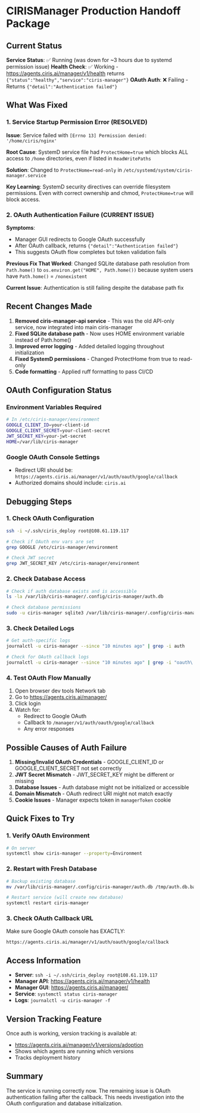 # CIRISManager Production Handoff Package

## Current Status
**Service Status**: ✅ Running (was down for ~3 hours due to systemd permission issue)
**Health Check**: ✅ Working - https://agents.ciris.ai/manager/v1/health returns `{"status":"healthy","service":"ciris-manager"}`
**OAuth Auth**: ❌ Failing - Returns `{"detail":"Authentication failed"}`

## What Was Fixed

### 1. Service Startup Permission Error (RESOLVED)
**Issue**: Service failed with `[Errno 13] Permission denied: '/home/ciris/nginx'`

**Root Cause**: SystemD service file had `ProtectHome=true` which blocks ALL access to `/home` directories, even if listed in `ReadWritePaths`

**Solution**: Changed to `ProtectHome=read-only` in `/etc/systemd/system/ciris-manager.service`

**Key Learning**: SystemD security directives can override filesystem permissions. Even with correct ownership and chmod, `ProtectHome=true` will block access.

### 2. OAuth Authentication Failure (CURRENT ISSUE)
**Symptoms**:
- Manager GUI redirects to Google OAuth successfully
- After OAuth callback, returns `{"detail":"Authentication failed"}`
- This suggests OAuth flow completes but token validation fails

**Previous Fix That Worked**: Changed SQLite database path resolution from `Path.home()` to `os.environ.get("HOME", Path.home())` because system users have `Path.home()` = `/nonexistent`

**Current Issue**: Authentication is still failing despite the database path fix

## Recent Changes Made

1. **Removed ciris-manager-api service** - This was the old API-only service, now integrated into main ciris-manager
2. **Fixed SQLite database path** - Now uses HOME environment variable instead of Path.home()
3. **Improved error logging** - Added detailed logging throughout initialization
4. **Fixed SystemD permissions** - Changed ProtectHome from true to read-only
5. **Code formatting** - Applied ruff formatting to pass CI/CD

## OAuth Configuration Status

### Environment Variables Required
```bash
# In /etc/ciris-manager/environment
GOOGLE_CLIENT_ID=your-client-id
GOOGLE_CLIENT_SECRET=your-client-secret
JWT_SECRET_KEY=your-jwt-secret
HOME=/var/lib/ciris-manager
```

### Google OAuth Console Settings
- Redirect URI should be: `https://agents.ciris.ai/manager/v1/auth/oauth/google/callback`
- Authorized domains should include: `ciris.ai`

## Debugging Steps

### 1. Check OAuth Configuration
```bash
ssh -i ~/.ssh/ciris_deploy root@108.61.119.117

# Check if OAuth env vars are set
grep GOOGLE /etc/ciris-manager/environment

# Check JWT secret
grep JWT_SECRET_KEY /etc/ciris-manager/environment
```

### 2. Check Database Access
```bash
# Check if auth database exists and is accessible
ls -la /var/lib/ciris-manager/.config/ciris-manager/auth.db

# Check database permissions
sudo -u ciris-manager sqlite3 /var/lib/ciris-manager/.config/ciris-manager/auth.db .tables
```

### 3. Check Detailed Logs
```bash
# Get auth-specific logs
journalctl -u ciris-manager --since "10 minutes ago" | grep -i auth

# Check for OAuth callback logs
journalctl -u ciris-manager --since "10 minutes ago" | grep -i "oauth\|google\|callback"
```

### 4. Test OAuth Flow Manually
1. Open browser dev tools Network tab
2. Go to https://agents.ciris.ai/manager/
3. Click login
4. Watch for:
   - Redirect to Google OAuth
   - Callback to `/manager/v1/auth/oauth/google/callback`
   - Any error responses

## Possible Causes of Auth Failure

1. **Missing/Invalid OAuth Credentials** - GOOGLE_CLIENT_ID or GOOGLE_CLIENT_SECRET not set correctly
2. **JWT Secret Mismatch** - JWT_SECRET_KEY might be different or missing
3. **Database Issues** - Auth database might not be initialized or accessible
4. **Domain Mismatch** - OAuth redirect URI might not match exactly
5. **Cookie Issues** - Manager expects token in `managerToken` cookie

## Quick Fixes to Try

### 1. Verify OAuth Environment
```bash
# On server
systemctl show ciris-manager --property=Environment
```

### 2. Restart with Fresh Database
```bash
# Backup existing database
mv /var/lib/ciris-manager/.config/ciris-manager/auth.db /tmp/auth.db.backup

# Restart service (will create new database)
systemctl restart ciris-manager
```

### 3. Check OAuth Callback URL
Make sure Google OAuth console has EXACTLY:
```
https://agents.ciris.ai/manager/v1/auth/oauth/google/callback
```

## Access Information
- **Server**: `ssh -i ~/.ssh/ciris_deploy root@108.61.119.117`
- **Manager API**: https://agents.ciris.ai/manager/v1/health
- **Manager GUI**: https://agents.ciris.ai/manager/
- **Service**: `systemctl status ciris-manager`
- **Logs**: `journalctl -u ciris-manager -f`

## Version Tracking Feature
Once auth is working, version tracking is available at:
- https://agents.ciris.ai/manager/v1/versions/adoption
- Shows which agents are running which versions
- Tracks deployment history

## Summary
The service is running correctly now. The remaining issue is OAuth authentication failing after the callback. This needs investigation into the OAuth configuration and database initialization.
